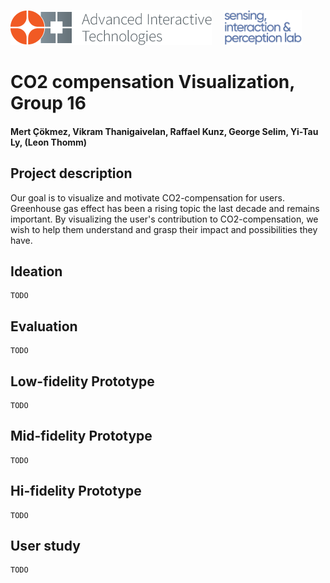 <p align="left" width="100%">
  <img height="56" src="img/logo-ait.png"> &nbsp; &nbsp;
  <img height="56" src="img/eth-sip-3l.png">     
</p>

# CO2 compensation Visualization, Group 16
#### Mert Çökmez, Vikram Thanigaivelan, Raffael Kunz, George Selim, Yi-Tau Ly, (Leon Thomm)

## Project description

Our goal is to visualize and motivate CO2-compensation for users. Greenhouse gas effect has been a rising topic the last decade and remains important. By visualizing the user's contribution to CO2-compensation, we wish to help them understand and grasp their impact and possibilities they have.

## Ideation

    TODO
    
## Evaluation

    TODO

## Low-fidelity Prototype

    TODO
    
## Mid-fidelity Prototype

    TODO

## Hi-fidelity Prototype

    TODO
    
## User study

    TODO
